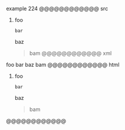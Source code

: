 example 224
@@@@@@@@@@@@ src
1.  foo

    ```
    bar
    ```

    baz

    > bam
@@@@@@@@@@@@ xml
<?xml version="1.0" encoding="UTF-8"?>
<!DOCTYPE document SYSTEM "CommonMark.dtd">
<document xmlns="http://commonmark.org/xml/1.0">
  <list type="ordered" start="1" delim="period" tight="false">
    <item>
      <paragraph>
        <text>foo</text>
      </paragraph>
      <code_block>bar
</code_block>
      <paragraph>
        <text>baz</text>
      </paragraph>
      <block_quote>
        <paragraph>
          <text>bam</text>
        </paragraph>
      </block_quote>
    </item>
  </list>
</document>
@@@@@@@@@@@@ html
<ol>
<li>
<p>foo</p>
<pre><code>bar
</code></pre>
<p>baz</p>
<blockquote>
<p>bam</p>
</blockquote>
</li>
</ol>
@@@@@@@@@@@@
